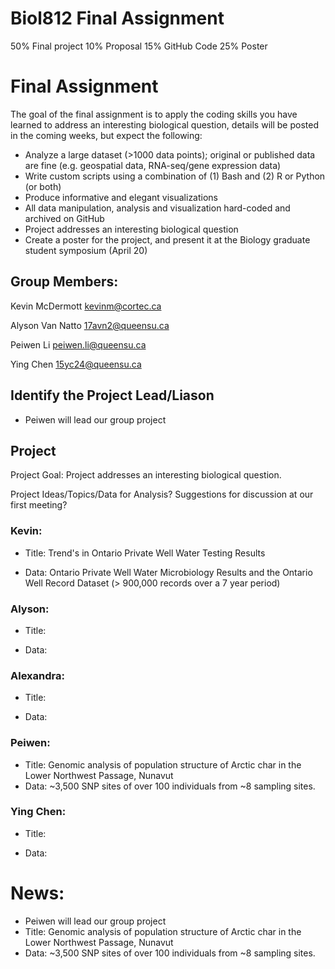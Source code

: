 # Biol812 Final Assignment

50% Final project
10% Proposal
15% GitHub Code
25% Poster

# Final Assignment
The goal of the final assignment is to apply the coding skills you have learned to address an interesting biological question, details will be posted in the coming weeks, but expect the following:

* Analyze a large dataset (>1000 data points); original or published data are fine (e.g. geospatial data, RNA-seq/gene expression data)
* Write custom scripts using a combination of (1) Bash and (2) R or Python (or both)
* Produce informative and elegant visualizations
* All data manipulation, analysis and visualization hard-coded and archived on GitHub
* Project addresses an interesting biological question
* Create a poster for the project, and present it at the Biology graduate student symposium (April 20)



## Group Members:
Kevin McDermott  <kevinm@cortec.ca>

Alyson Van Natto <17avn2@queensu.ca>

Peiwen Li <peiwen.li@queensu.ca>

Ying Chen <15yc24@queensu.ca>

## Identify the Project Lead/Liason

* Peiwen will lead our group project

## Project 

Project Goal: Project addresses an interesting biological question.

Project Ideas/Topics/Data for Analysis?  Suggestions for discussion at our first meeting?

### Kevin: 

* Title: Trend's in Ontario Private Well Water Testing Results

* Data: Ontario Private Well Water Microbiology Results and the Ontario Well Record Dataset (> 900,000 records over a 7 year period)
       
### Alyson: 
* Title:

* Data:

### Alexandra:
* Title: 

* Data:

### Peiwen:

* Title: Genomic analysis of population structure of Arctic char in the Lower Northwest Passage, Nunavut 
* Data: ~3,500 SNP sites of over 100 individuals from ~8 sampling sites.
 
### Ying Chen:
* Title: 

* Data:

# News:
* Peiwen will lead our group project
* Title: Genomic analysis of population structure of Arctic char in the Lower Northwest Passage, Nunavut 
* Data: ~3,500 SNP sites of over 100 individuals from ~8 sampling sites.
 
 
